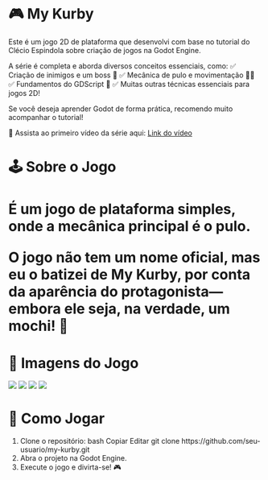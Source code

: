 <h1>🎮 My Kurby</h1>

<p>Este é um jogo 2D de plataforma que desenvolvi com base no tutorial do Clécio Espindola sobre criação de jogos na Godot Engine.</p>

<p>A série é completa e aborda diversos conceitos essenciais, como:
✅ Criação de inimigos e um boss 👾
✅ Mecânica de pulo e movimentação 🏃‍♂️
✅ Fundamentos do GDScript 📜
✅ Muitas outras técnicas essenciais para jogos 2D!</p>

<p>Se você deseja aprender Godot de forma prática, recomendo muito acompanhar o tutorial!</p>
<p>🎥 Assista ao primeiro vídeo da série aqui: <a href= "https://youtu.be/egniMIdMoMU?si=cAswOuEQyqU6O39p">Link do vídeo</a></p>

<h1>🕹️ Sobre o Jogo<h1>

<p>É um jogo de plataforma simples, onde a mecânica principal é o pulo.</p>

<p>O jogo não tem um nome oficial, mas eu o batizei de My Kurby, por conta da aparência do protagonista—embora ele seja, na verdade, um mochi! 🍡</p>

<h1>📸 Imagens do Jogo</h1>

<img src="c:\Users\uliss\Downloads\tela_inicial.PNG">
<img src="c:\Users\uliss\Downloads\jogo_rodando.PNG">
<img src="c:\Users\uliss\Downloads\Chefe.PNG">
<img src="c:\Users\uliss\Downloads\game_over.PNG">

<h1>🚀 Como Jogar</h1>
<ol><li>Clone o repositório:
bash
Copiar
Editar
git clone https://github.com/seu-usuario/my-kurby.git</li>
<li>Abra o projeto na Godot Engine.</li>
<li>Execute o jogo e divirta-se! 🎮</li></ol>

